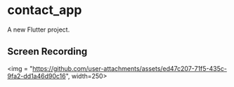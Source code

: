 # contact_app

A new Flutter project.

## Screen Recording

<img = "https://github.com/user-attachments/assets/ed47c207-71f5-435c-9fa2-dd1a46d90c16", width=250>

